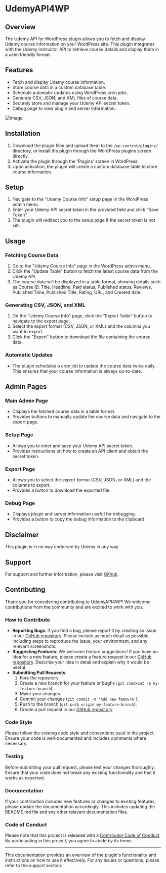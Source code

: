# UdemyAPI4WP

## Overview

The Udemy API for WordPress plugin allows you to fetch and display Udemy course information on your WordPress site. This plugin integrates with the Udemy Instructor API to retrieve course details and display them in a user-friendly format.

## Features

- Fetch and display Udemy course information.
- Store course data in a custom database table.
- Schedule automatic updates using WordPress cron jobs.
- Generate CSV, JSON, and XML files of course data.
- Securely store and manage your Udemy API secret token.
- Debug page to view plugin and server information.

![image](https://skillxpand.com/wp-content/uploads/2024/12/Screenshot-2024-12-04-5.23.00-PM.png)

## Installation

1. Download the plugin files and upload them to the `/wp-content/plugins/` directory, or install the plugin through the WordPress plugins screen directly.
2. Activate the plugin through the 'Plugins' screen in WordPress.
3. Upon activation, the plugin will create a custom database table to store course information.

## Setup

1. Navigate to the "Udemy Course Info" setup page in the WordPress admin menu.
2. Enter your Udemy API secret token in the provided field and click "Save Token".
3. The plugin will redirect you to the setup page if the secret token is not set.

## Usage

### Fetching Course Data

1. Go to the "Udemy Course Info" page in the WordPress admin menu.
2. Click the "Update Table" button to fetch the latest course data from the Udemy API.
3. The course data will be displayed in a table format, showing details such as Course ID, Title, Headline, Paid status, Published status, Reviews, Published Time, Published Title, Rating, URL, and Created date.

### Generating CSV, JSON, and XML

1. On the "Udemy Course Info" page, click the "Export Table" button to navigate to the export page.
2. Select the export format (CSV, JSON, or XML) and the columns you want to export.
3. Click the "Export" button to download the file containing the course data.

### Automatic Updates

- The plugin schedules a cron job to update the course data twice daily. This ensures that your course information is always up-to-date.

## Admin Pages

### Main Admin Page

- Displays the fetched course data in a table format.
- Provides buttons to manually update the course data and navigate to the export page.

### Setup Page

- Allows you to enter and save your Udemy API secret token.
- Provides instructions on how to create an API client and obtain the secret token.

### Export Page

- Allows you to select the export format (CSV, JSON, or XML) and the columns to export.
- Provides a button to download the exported file.

### Debug Page

- Displays plugin and server information useful for debugging.
- Provides a button to copy the debug information to the clipboard.

## Disclaimer

This plugin is in no way endorsed by Udemy in any way.

## Support

For support and further information, please visit [Github](https://github.com/tylerkeithullery/udemyapiwp).

## Contributing

Thank you for considering contributing to UdemyAPI4WP! We welcome contributions from the community and are excited to work with you.

### How to Contribute

- **Reporting Bugs**: If you find a bug, please report it by creating an issue in our [GitHub repository](https://github.com/tylerkeithullery/UdemyAPI4WP/issues). Please include as much detail as possible, including steps to reproduce the issue, your environment, and any relevant screenshots.
- **Suggesting Features**: We welcome feature suggestions! If you have an idea for a new feature, please create a feature request in our [GitHub repository](https://github.com/tylerkeithullery/UdemyAPI4WP/issues). Describe your idea in detail and explain why it would be useful.
- **Submitting Pull Requests**: 
  1. Fork the repository.
  2. Create a new branch for your feature or bugfix (`git checkout -b my-feature-branch`).
  3. Make your changes.
  4. Commit your changes (`git commit -m 'Add new feature'`).
  5. Push to the branch (`git push origin my-feature-branch`).
  6. Create a pull request in our [GitHub repository](https://github.com/tylerkeithullery/UdemyAPI4WP/pulls).

### Code Style

Please follow the existing code style and conventions used in the project. Ensure your code is well-documented and includes comments where necessary.

### Testing

Before submitting your pull request, please test your changes thoroughly. Ensure that your code does not break any existing functionality and that it works as expected.

### Documentation

If your contribution includes new features or changes to existing features, please update the documentation accordingly. This includes updating the README.md file and any other relevant documentation files.

### Code of Conduct

Please note that this project is released with a [Contributor Code of Conduct](https://www.contributor-covenant.org/version/2/0/code_of_conduct/). By participating in this project, you agree to abide by its terms.

---

This documentation provides an overview of the plugin's functionality and instructions on how to use it effectively. For any issues or questions, please refer to the support section.